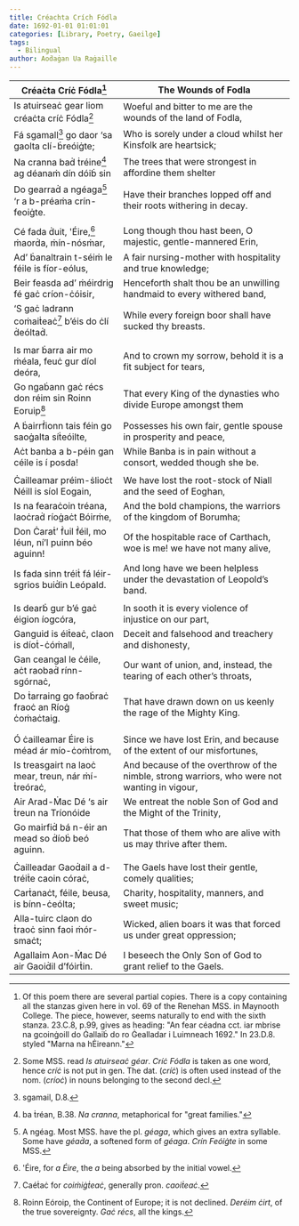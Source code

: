 ```yaml
---
title: Créachta Crích Fódla
date: 1692-01-01 01:01:01
categories: [Library, Poetry, Gaeilge]
tags:
  - Bilingual
author: Aoḋaġan Ua Raġaille
---
```


| Créaċta Críċ Fódla[^0] | The Wounds of Fodla |
| ---------------- | ------------------ |
| Is atuirseaċ gear liom créaċta críċ Fódla[^1] | Woeful and bitter to me are the wounds of the land of Fodla, |
| Fá sgamall[^2] go daor ‘sa gaolta clí-ḃreóiġte; | Who is sorely under a cloud whilst her Kinsfolk are heartsick; |
| Na cranna baḋ ṫréine[^3] ag déanaṁ dín dóiḃ sin | The trees that were strongest in affordine them shelter |
| Do gearraḋ a ngéaga[^4] ‘r a b-préaṁa crín-feoiġte. | Have their branches lopped off and their roots withering in decay. |
|  |  |
| Cé fada ḋuit, 'Éire,[^5] ṁaorḋa, ṁín-nósṁar, | Long though thou hast been, O majestic, gentle-mannered Erin, |
| Ad’ ḃanaltrain t-séiṁ le féile is fíor-eólus, | A fair nursing-mother with hospitality and true knowledge; |
| Beir feasda ad’ ṁéirdrig fé gaċ críon-ċóisir, | Henceforth shalt thou be an unwilling handmaid to every withered band, |
| ‘S gaċ ladrann coṁaiṫeaċ[^6] b’éis do ċlí ḋeóltaḋ. | While every foreign boor shall have sucked thy breasts. |
|  |  |
| Is mar ḃarra air mo ṁéala, feuċ gur díol deóra, | And to crown my sorrow, behold it is a fit subject for tears, |
| Go ngaḃann gaċ récs don réim sin Roinn Eoruip[^7] | That every King of the dynasties who divide Europe amongst them  |
| A ḃairrḟionn tais féin go saoġalta síṫeóilte, | Possesses his own fair, gentle spouse in prosperity and peace, |
| Aċt banba a b-péin gan céile is í posda! | While Banba is in pain without a consort, wedded though she be. |
|  |  |
| Ċailleamar préim-ṡlioċt Néill is síol Eogain, | We have lost the root-stock of Niall and the seed of Eoghan, |
| Is na fearaċoin tréana, laoċraḋ ríoġaċt Bóirṁe, | And the bold champions, the warriors of the kingdom of Borumha; |
| Don Ċaraṫ’ ḟuil ḟéil, mo léun, ní’l puinn béo aguinn! | Of the hospitable race of Carthach, woe is me! we have not many alive, |
| Is fada sinn tréiṫ fá léir-sgrios buiḋin Leópald. | And long have we been helpless under the devastation of Leopold’s band. |
|  |  |
| Is dearḃ gur b’é gaċ éigion íogcóra, | In sooth it is every violence of injustice on our part, |
| Ganguid is éiṫeaċ, claon is díoṫ-ċóṁall, | Deceit and falsehood and treachery and dishonesty, |
| Gan ceangal le ċéile, aċt raobaḋ rínn-sgórnaċ, | Our want of union, and, instead, the tearing of each other’s throats, |
| Do ṫarraing go faoḃraċ fraoċ an Ríoġ ċoṁaċtaig. | That have drawn down on us keenly the rage of the Mighty King. |
|  |  |
|  |  |
| Ó ċailleamar Éire is méad ár mío-ċoṁṫrom, | Since we have lost Erin, and because of the extent of our misfortunes, |
| Is treasgairt na laoċ mear, treun, nár ṁí-ṫreóraċ, | And because of the overthrow of the nimble, strong warriors, who were not wanting in vigour, |
| Air Arad-Ṁac Dé ‘s air ṫreun na Tríonóide | We entreat the noble Son of God and the Might of the Trinity, |
| Go mairfiḋ bá n-éir an mead so ḋíoḃ beó aguinn. | That those of them who are alive with us may thrive after them. |
|  |  |
| Ċailleadar Gaoḋail a d-tréiṫe caoin córaċ, | The Gaels have lost their gentle, comely qualities; |
| Carṫanaċt, féile, beusa, is bínn-ċeólta; | Charity, hospitality, manners, and sweet music; |
| Alla-tuirc claon do ṫraoċ sinn faoi ṁór-smaċt; | Wicked, alien boars it was that forced us under great oppression; |
| Agallaim Aon-Ṁac Dé air Gaoiḋil d’fóirṫin. | I beseech the Only Son of God to grant relief to the Gaels. |


[^0]: Of this poem there are several partial copies. There is a copy containing all the stanzas given here in vol. 69 of the Renehan MSS. in Maynooth College. The piece, however, seems naturally to end with the sixth stanza. 23.C.8, p.99, gives as heading: "An fear céadna cct. iar mbrise na gcoinġoill do Ġallaiḃ do ro Ġealladar i Luimneach 1692." In 23.D.8. styled "Marna na hĖireann."
[^1]: Some MSS. read *Is atuirseaċ géar*. *Críċ Fódla* is taken as one word, hence *críċ* is not put in gen. The dat. (*críċ*) is often used instead of the nom. (*críoċ*) in nouns belonging to the second decl.
[^2]: sgamail, D.8.
[^3]: ba ṫréan, B.38. *Na cranna*, metaphorical for "great families."
[^4]: A ngéag. Most MSS. have the pl. *géaga*, which gives an extra syllable. Some have *géaḋa*, a softened form of *géaga*. *Crín Feóiġte* in some MSS.
[^5]: 'Éire, for *a Éire*, the *a* being absorbed by the initial vowel.
[^6]: Caéṫaċ for *coiṁiġṫeaċ*, generally pron. *caoiṫeaċ*.
[^7]: Roinn Eóroip, the Continent of Europe; it is not declined. *Deréim ċirt*, of the true sovereignty. *Gaċ récs*, all the kings.